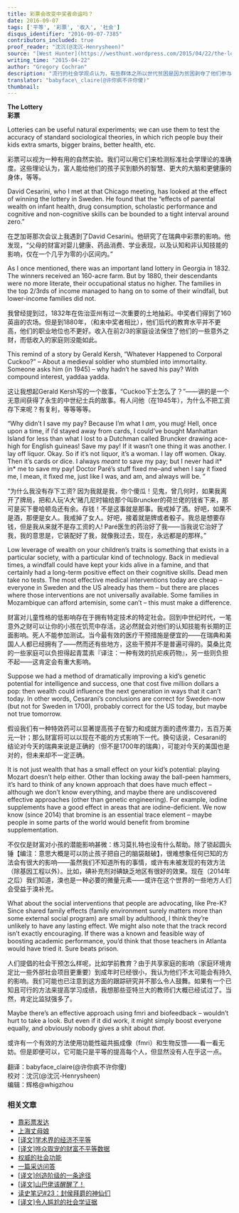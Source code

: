 ```yaml
---
title: 彩票会改变中奖者命运吗？
date: 2016-09-07
tags: ['平等', '彩票', '收入', '社会']
disqus_identifier: "2016-09-07-7385"
contributors_included: true
proof_reader: "沈沉(@沈沉-Henrysheen)"
source: "[West Hunter](https://westhunt.wordpress.com/2015/04/22/the-lottery/)"
writing_time: "2015-04-22"
author: "Gregory Cochran"
description: "流行的社会学观点认为，有些群体之所以世代贫困是因为贫困剥夺了他们参与社会竞争的能力，因而贫困会自动创造新的贫困，假如某种力量能将孩子们拉到同一条起跑线上，不平等便可消除，如果这种说法成立，那么彩票中奖大概是改变命运的最佳机会了，是这样吗？"
translator: "babyface\_claire(@许你疯不许你傻)"
thumbnail:
---
```


**The Lottery**  
**彩票**

Lotteries can be useful natural experiments; we can use them to test the accuracy of standard sociological theories, in which rich people buy their kids extra smarts, bigger brains, better health, etc.

彩票可以视为一种有用的自然实验。我们可以用它们来检测标准社会学理论的准确度。这些理论认为，富人能给他们的孩子买到额外的智慧、更大的大脑和更健康的身体，等等。

David Cesarini, who I met at that Chicago meeting, has looked at the effect of winning the lottery in Sweden. He found that the “effects of parental wealth on infant health, drug consumption, scholastic performance and cognitive and non-cognitive skills can be bounded to a tight interval around zero.”

在芝加哥那次会议上我遇到了David Cesarini。他研究了在瑞典中彩票的影响。他发现，“父母的财富对婴儿健康、药品消费、学业表现，以及认知和非认知技能的影响，仅在一个几乎为零的小区间内。”

As I once mentioned, there was an important land lottery in Georgia in 1832. The winners received an 160-acre farm. But by 1880, their descendants were no more literate, their occupational status no higher. The families in the top 2/3rds of income managed to hang on to some of their windfall, but lower-income families did not.

我曾经提到过，1832年在佐治亚州有过一次重要的土地抽彩。中奖者们得到了160英亩的农场。但是到1880年，（和未中奖者相比），他们后代的教育水平并不更高，他们的职业地位也不更好。收入在前2/3的家庭设法保住了他们的一些意外之财，而低收入的家庭则没能如此。

This remind of a story by Gerald Kersh, “Whatever Happened to Corporal Cuckoo?” – About a medieval soldier who stumbled into immortality. Someone asks him (in 1945) – why hadn’t he saved his pay? With compound interest, yaddaa yadda.

这让我想起Gerald Kersh写的一个故事，“Cuckoo下士怎么了？”——讲的是一个无意间获得了永生的中世纪士兵的故事。有人问他（在1945年），为什么不把工资存下来呢？有复利，等等等等。

“Why didn’t I save my pay? Because I’m what I *am*, you mug! Hell, once upon a time, if I’d stayed away from cards, I could’ve bought Manhattan Island for less than what I lost to a Dutchman called Bruncker drawing ace-high for English guineas! Save my pay! If it wasn’t one thing it was another. I lay off liquor. Okay. So if it’s not liquor, it’s a woman. I lay off women. Okay. Then it’s cards or dice. I always *meant* to save my pay; but I never had it* in* me to save my pay! Doctor Paré’s stuff fixed me–and when I say it fixed me, I mean, it fixed me, just like I was, and am, and always will be. ”

“为什么我没有存下工资? 因为我就是我，你个傻瓜！见鬼，曾几何时，如果我离开了牌局，把和人玩‘A大’赌几尼时输给那个叫Bruncker的荷兰佬的钱省下来，那可是买下曼哈顿岛还有余。存钱！不是这事就是那事。我戒掉了酒。好吧，如果不是酒，那便是女人。我戒掉了女人。好吧，接着就是牌或者骰子。我总是想要存钱，但是我从来就不是存工资的人! Paré医生的药治好了我——当我说它治好了我，我的意思是，它装配好了我，就像我过去，现在，永远都是的那样。”

Low leverage of wealth on your children’s traits is something that exists in a particular society, with a particular kind of technology. Back in medieval times, a windfall could have kept your kids alive in a famine, and that certainly had a long-term positive effect on their cognitive skills. Dead men take no tests. The most effective medical interventions today are cheap – everyone in Sweden and the US already has them – but there are places where those interventions are not universally available. Some families in Mozambique can afford artemisin, some can’t – this must make a difference.

财富对儿童性格的低影响存在于拥有特定技术的特定社会。回到中世纪时代，一笔意外之财可以让你的小孩在饥荒中存活，这必然就会对他们的认知技能有长期的正面影响。死人不能参加测试。当今最有效的医疗干预措施是便宜的——在瑞典和美国人人都已经拥有了——然而还有些地方，这些干预并不是普遍可得的。莫桑比克的一些家庭可以负担得起青蒿素『译注：一种有效的抗疟疾药物』，另一些则负担不起——这肯定会有重大影响。

Suppose we had a method of dramatically improving a kid’s genetic potential for intelligence and success, one that cost five million dollars a pop: then wealth could influence the next generation in ways that it can’t today. In other words, Cesarani’s conclusions are correct for Sweden-now (but not for Sweden in 1700), probably correct for the US today, but maybe not true tomorrow.

假设我们有一种特效药可以显著提高孩子在智力和成就方面的遗传潜力，五百万美元一针；那么财富将可以以现在不能的方式影响下一代。换句话说，Cesarani的结论对今天的瑞典来说是正确的（但不是1700年的瑞典），可能对今天的美国也是对的，但未来却不一定正确。

It is not just wealth that has a small effect on your kid’s potential: playing Mozart doesn’t help either. Other than locking away the ball-peen hammers, it’s hard to think of any known approach that does have much effect – although we don’t know everything, and maybe there are undiscovered effective approaches (other than genetic engineering). For example, iodine supplements have a good effect in areas that are iodine-deficient. We now know (since 2014) that bromine is an essential trace element – maybe people in some parts of the world would benefit from bromine supplementation.

不仅仅是财富对小孩的潜能影响甚微：练习莫扎特也没有什么帮助。除了锁起圆头锤【编注：意思大概是可以防止孩子把自己的脑袋敲破】，很难想象任何已知的方法会有很大的影响——虽然我们不知道所有的事情，或许有未被发现的有效方法（除基因工程以外）。比如，碘补充剂对碘缺乏地区有很好的效果。现在（2014年之后）我们知道，溴也是一种必要的微量元素——或许在这个世界的一些地方人们会受益于溴补充。

What about the social interventions that people are advocating, like Pre-K? Since shared family effects (family environment surely matters more than some external social program) are small by adulthood, I think they’re unlikely to have any lasting effect. We might also note that the track record isn’t exactly encouraging. If there was a known and feasible way of boosting academic performance, you’d think that those teachers in Atlanta would have tried it. Sure beats prison.

人们提倡的社会干预怎么样呢，比如学前教育？由于共享家庭的影响（家庭环境肯定比一些外部社会项目更重要）到成年时已经很小，我认为他们不太可能会有持久的影响。我们可能也已注意到这方面的跟踪研究并不那么令人鼓舞。如果有一个已知且可行的方法来提高学习成绩，我想那些亚特兰大的教师们大概已经试过了。当然，肯定比监狱强多了。

Maybe there’s an effective approach using fmri and biofeedback – wouldn’t hurt to take a look. But even if it did work, it might simply boost everyone equally, and obviously nobody gives a shit about *that*.

或许有一个有效的方法使用功能性磁共振成像（fmri）和生物反馈——看一看无妨。但是即便可以，它可能只是平等的提高每个人，但显然没有人在乎这一点。


翻译：babyface\_claire(@许你疯不许你傻)  
校对：沈沉(@沈沉-Henrysheen)  
编辑：辉格@whigzhou


### 相关文章

* [靠彩票发达](https://headsalon.org/archives/7191.html "靠彩票发达")
* [上海丈母娘](https://headsalon.org/archives/7046.html "上海丈母娘")
* [[译文]学术界的经济不平等](https://headsalon.org/archives/6196.html "[译文]学术界的经济不平等")
* [[译文]哗众取宠的财富不平等数据](https://headsalon.org/archives/5777.html "[译文]哗众取宠的财富不平等数据")
* [权威的社会功能](https://headsalon.org/archives/7825.html "权威的社会功能")
* [一篇采访问答](https://headsalon.org/archives/7586.html "一篇采访问答")
* [[译文]创造阶级的一条途径](https://headsalon.org/archives/7528.html "[译文]创造阶级的一条途径")
* [[译文]山巴佬该醒醒了！](https://headsalon.org/archives/7515.html "[译文]山巴佬该醒醒了！")
* [读史笔记#23：封侯拜爵的神仙们](https://headsalon.org/archives/7495.html "读史笔记#23：封侯拜爵的神仙们")
* [[译文]令人尴尬的社会学证据](https://headsalon.org/archives/7481.html "[译文]令人尴尬的社会学证据")
